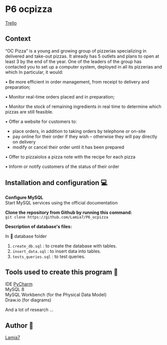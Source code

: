 # P6 ocpizza

[Trello](https://trello.com/b/wafk9TVR/p6-solution-technique-pour-la-gestion-de-pizzeria) <br/>

## Context
“OC Pizza” is a young and growing group of pizzerias specializing in delivered and take-out pizzas. It already has 5 outlets and plans to open at least 3
by the end of the year. One of the leaders of the group has contacted you to set up a computer system, deployed in all its pizzerias and which
In particular, it would:

• Be more efficient in order management, from receipt to delivery and preparation;

• Monitor real-time orders placed and in preparation;

• Monitor the stock of remaining ingredients in real time to determine which pizzas are still feasible.

• Offer a website for customers to:<br/>
- place orders, in addition to taking orders by telephone or on-site <br/>
- pay online for their order if they wish – otherwise they will pay directly on delivery <br/>
- modify or cancel their order until it has been prepared

• Offer to pizzaiolos a pizza note with the recipe for each pizza

• Inform or notify customers of the status of their order

## Installation and configuration :computer:
**Configure MySQL**  <br/>
Start MySQL services using the official documentation  <br/>

**Clone the repository from Github by running this command:**  <br/>
```git clone https://github.com/Lamia7/P6_ocpizza```

**Description of database's files:**

In :file_folder: database folder
1)	`create_db.sql` : to create the database with tables.
2)	`insert_data.sql` : to insert data into tables.
3)	`tests_queries.sql` : to test queries.

## Tools used to create this program :wrench:
IDE [PyCharm](https://www.jetbrains.com/fr-fr/pycharm/)  <br/>
MySQL 8 <br/>
MySQL Workbench (for the Physical Data Model) <br/>
Draw.io (for diagrams)

And a lot of research ...

## Author :pencil:
[Lamia7](https://github.com/Lamia7)
